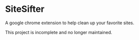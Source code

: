 # SiteSifter
A google chrome extension to help clean up your favorite sites.

This project is incomplete and no longer maintained.

